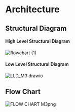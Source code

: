 # Architecture
##  Structural Diagram
  ####  High Level Structural Diagram
   
   ![flowchart (1)](https://user-images.githubusercontent.com/98812378/157800079-febeda98-50bc-43e9-bb76-ebf83521dd8b.jpg)

  ####  Low Level Structural Diagram
    
   ![LLD_M3 drawio](https://user-images.githubusercontent.com/98866279/157887883-59739b7f-706b-41bc-8ff2-e355b5f63928.png)   


## Flow Chart
   ![FLOW CHART M3png](https://user-images.githubusercontent.com/98866279/157892912-88efcbe0-7de6-46fb-bc99-617b535cc46a.png)
